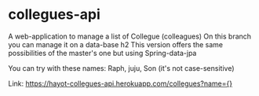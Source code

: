 # collegues-api
A web-application to manage a list of Collegue (colleagues)
On this branch you can manage it on a data-base h2
This version offers the same possibilities of the master's one but using Spring-data-jpa

You can try with these names: Raph, juju, Son (it's not case-sensitive)

Link: https://hayot-collegues-api.herokuapp.com/collegues?name={}
